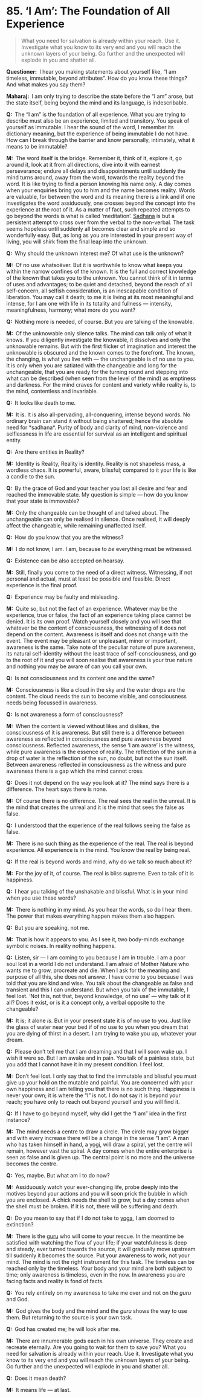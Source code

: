 # 85. ‘I Am’: The Foundation of All Experience

>What you need for salvation is already within your reach. 
Use it. 
Investigate what you know to its very end and you will reach the unknown layers of your being. 
Go further and the unexpected will explode in you and shatter all.</p>

<p><b>Questioner:</b> I hear you making statements about yourself like, “I am timeless, immutable, beyond
attributes”. 
How do you know these things? 
And what makes you say them?</p>

<p><b>Maharaj:</b> I am only trying to describe the state before the “I am” arose, but the state itself, being
beyond the mind and its language, is indescribable.</p>

<p><b>Q:</b> The “I am” is the foundation of all experience. 
What you are trying to describe must also be an experience, limited and transitory. 
You speak of yourself as immutable. 
I hear the sound of the word, I remember its dictionary meaning, but the experience of being immutable I do not have. 
How can I break through the barrier and know personally, intimately, what it means to be immutable?</p>

<p><b>M:</b> The word itself is the bridge. 
Remember it, think of it, explore it, go around it, look at it from all directions, dive into it with earnest perseverance; endure all delays and disappointments until suddenly the mind turns around, away from the word, towards the reality beyond the word. 
It is like trying to find a person knowing his name only. 
A day comes when your enquiries bring you to him and the name becomes reality. 
Words are valuable, for between the word and its meaning there is a link and if one investigates the word assiduously, one crosses beyond the concept into the experience at the root of it. 
As a matter of fact, such repeated attempts to go beyond the words is what is called ‘meditation’. 
<a href="The practice which produces success, <em>siddhi</em>.">Sadhana</a> is but a persistent attempt to cross over from the verbal to the non-verbal. 
The task seems hopeless until suddenly all becomes clear and simple and so wonderfully easy. 
But, as long as you are interested in your present way of living, you will shirk from the final leap into the unknown.</p>

<p><b>Q:</b> Why should the unknown interest me? 
Of what use is the unknown?</p>

<p><b>M:</b> Of no use whatsoëver. 
But it is worthwhile to know what keeps you within the narrow confines of the known. 
It is the full and correct knowledge of the known that takes you to the unknown. 
You cannot think of it in terms of uses and advantages; to be quiet and detached, beyond the reach of all self-concern, all selfish consideration, is an inescapable condition of liberation. 
You may call it death; to me it is living at its most meaningful and intense, for I am one with life in its totality and fullness — intensity, meaningfulness, harmony; what more do you want?</p>

<p><b>Q:</b> Nothing more is needed, of course. 
But you are talking of the knowable.</p>

<p><b>M:</b> Of the unknowable only silence talks. 
The mind can talk only of what it knows. 
If you diligently investigate the knowable, it dissolves and only the unknowable remains. 
But with the first flicker of imagination and interest the unknowable is obscured and the known comes to the forefront. The known, the changing, is what you live with — the unchangeable is of no use to you. 
It is only when you are satiated with the changeable and long for the unchangeable, that you are ready for the turning round and stepping into what can be described (when seen from the level of the mind) as emptiness and darkness. 
For the mind craves for content and variety while reality is, to the mind, contentless and invariable.</p>

<p><b>Q:</b> It looks like death to me.</p>

<p><b>M:</b> It is. 
It is also all-pervading, all-conquering, intense beyond words. 
No ordinary brain can stand it without being shattered; hence the absolute need for *sadhana*. 
Purity of body and clarity of mind, non-violence and selflessness in life are essential for survival as an intelligent and spiritual entity.</p>

<p><b>Q:</b> Are there entities in Reality?</p>

<p><b>M:</b> Identity is Reality, Reality is identity. 
Reality is not shapeless mass, a wordless chaos. 
It is powerful, aware, blissful; compared to it your life is like a candle to the sun.</p>

<p><b>Q:</b> By the grace of God and your teacher you lost all desire and fear and reached the immovable state. 
My question is simple — how do you know that your state is immovable?</p>

<p><b>M:</b> Only the changeable can be thought of and talked about. 
The unchangeable can only be realised in silence. 
Once realised, it will deeply affect the changeable, while remaining unaffected itself.</p>

<p><b>Q:</b> How do you know that you are the witness?</p>

<p><b>M:</b> I do not know, I am. 
I am, because to <em>be</em> everything must be witnessed.</p>

<p><b>Q:</b> Existence can be also accepted on hearsay.</p>

<p><b>M:</b> Still, finally you come to the need of a direct witness. 
Witnessing, if not personal and actual, must at least be possible and feasible. 
Direct experience is the final proof.</p>

<p><b>Q:</b> Experience may be faulty and misleading.</p>

<p><b>M:</b> Quite so, but not the fact of an experience. 
Whatever may be the experience, true or false, the fact of an experience taking place cannot be denied. 
It is its own proof. 
Watch yourself closely and you will see that whatever be the content of consciousness, the witnessing of it does not depend on the content. 
Awareness is itself and does not change with the event. 
The event may be pleasant or unpleasant, minor or important, awareness is the same. 
Take note of the peculiar nature of pure awareness, its natural self-identity without the least trace of self-consciousness, and go to the root of it and you will soon realise that awareness is your true nature and nothing you may be aware of can you call your own.</p>

<p><b>Q:</b> Is not consciousness and its content one and the same?</p>

<p><b>M:</b> Consciousness is like a cloud in the sky and the water drops are the content. 
The cloud needs the sun to become visible, and consciousness needs being focussed in awareness.</p>

<p><b>Q:</b> Is not awareness a form of consciousness?</p>

<p><b>M:</b> When the content is viewed without likes and dislikes, the consciousness of it is awareness. 
But still there is a difference between awareness as reflected in consciousness and pure awareness beyond consciousness. 
Reflected awareness, the sense ‘I am aware’ is the witness, while pure awareness is the essence of reality. 
The reflection of the sun in a drop of water is the reflection of the sun, no doubt, but not the sun itself. 
Between awareness reflected in consciousness as the witness and pure awareness there is a gap which the mind cannot cross.</p>

<p><b>Q:</b> Does it not depend on the way you look at it? 
The mind says there is a difference. 
The heart says there is none.</p>

<p><b>M:</b> Of course there is no difference. 
The real sees the real in the unreal. 
It is the mind that creates the unreal and it is the mind that sees the false as false.</p>

<p><b>Q:</b> I understood that the experience of the real follows seeing the false as false.</p>

<p><b>M:</b> There is no such thing as the experience of the real. 
The real is beyond experience. 
All experience is in the mind. 
You know the real by being real.</p>

<p><b>Q:</b> If the real is beyond words and mind, why do we talk so much about it?</p>

<p><b>M:</b> For the joy of it, of course. 
The real is bliss supreme. 
Even to talk of it is happiness.</p>

<p><b>Q:</b> I hear you talking of the unshakable and blissful. 
What is in your mind when you use these words?</p>

<p><b>M:</b> There is nothing in my mind. 
As you hear the words, so do I hear them. 
The power that makes everything happen makes them also happen.</p>

<p><b>Q:</b> But you are speaking, not me.</p>

<p><b>M:</b> That is how it appears to you. 
As I see it, two body-minds exchange symbolic noises. In reality nothing happens.</p>

<p><b>Q:</b> Listen, sir — I am coming to you because I am in trouble. 
I am a poor soul lost in a world I do not understand. 
I am afraid of Mother Nature who wants me to grow, procreate and die. 
When I ask for the meaning and purpose of all this, she does not answer. 
I have come to you because I was told that you are kind and wise. 
You talk about the changeable as false and transient and this I can understand. 
But when you talk of the immutable, I feel lost. 
‘Not this, not that, beyond knowledge, of no use’ — why talk of it all? 
Does it exist, or is it a concept only, a verbal opposite to the changeable?</p>

<p><b>M:</b> It is; it alone <em>is</em>. 
But in your present state it is of no use to you. 
Just like the glass of water near your bed if of no use to you when you dream that you are dying of thirst in a desert. 
I am trying to wake you up, whatever your dream.</p>

<p><b>Q:</b> Please don’t tell me that I am dreaming and that I will soon wake up. 
I wish it were so. 
But I am awake and in pain. 
You talk of a painless state, but you add that I cannot have it in my present condition. 
I feel lost.</p>

<p><b>M:</b> Don’t feel lost. 
I only say that to find the immutable and blissful you must give up your hold on the mutable and painful. 
You are concerned with your own happiness and I am telling you that there is no such thing. 
Happiness is never your own; it is where the “I” is not. 
I do not say it is beyond your reach; you have only to reach out beyond yourself and you will find it.</p>

<p><b>Q:</b> If I have to go beyond myself, why did I get the “I am” idea in the first instance?</p>

<p><b>M:</b> The mind needs a centre to draw a circle. 
The circle may grow bigger and with every increase there will be a change in the sense “I am”. 
A man who has taken himself in hand, a <a href="One who practices <em>yoga</em>.">yogi</a>, will draw a spiral, yet the centre will remain, however vast the spiral. 
A day comes when the entire enterprise is seen as false and is given up. 
The central point is no more and the universe becomes the centre.</p>

<p><b>Q:</b> Yes, maybe. But what am I to do now?</p>

<p><b>M:</b> Assiduously watch your ever-changing life, probe deeply into the motives beyond your actions and you will soon prick the bubble in which you are enclosed. 
A chick needs the shell to grow, but a day comes when the shell must be broken. 
If it is not, there will be suffering and death.</p>

<p><b>Q:</b> Do you mean to say that if I do not take to <a href="One of the six systems of the Hindu philosophy (from <em>yoj</em>, to yoke or join). <em>Yoga</em> teaches the means by which the individual spirit (<em>jivatma</em>) can be joined or united with the universal spirit (<em>Paramatma</em>).">yoga</a>, I am doomed to extinction?</p>

<p><b>M:</b> There is the <a href="Spiritual teacher, preceptor.">guru</a> who will come to your rescue. 
In the meantime be satisfied with watching the flow of your life; if your watchfulness is deep and steady, ever turned towards the source, it will gradually move upstream till suddenly it becomes the source. 
Put your awareness to work, not your mind. 
The mind is not the right instrument for this task. 
The timeless can be reached only by the timeless. 
Your body and your mind are both subject to time; only awareness is timeless, even in the now. 
In awareness you are facing facts and reality is fond of facts.</p>

<p><b>Q:</b> You rely entirely on my awareness to take me over and not on the <i>guru</i> and God.</p>

<p><b>M:</b> God gives the body and the mind and the <i>guru</i> shows the way to use them. 
But returning to the source is your own task.</p>

<p><b>Q:</b> God has created me; he will look after me.</p>

<p><b>M:</b> There are innumerable gods each in his own universe. 
They create and recreate eternally. 
Are you going to wait for them to save you? 
What you need for salvation is already within your reach. 
Use it. 
Investigate what you know to its very end and you will reach the unknown layers of your being. 
Go further and the unexpected will explode in you and shatter all.</p>

<p><b>Q:</b> Does it mean death?</p>

<p><b>M:</b> It means life — at last.


<script>
export default {
  props: ["slot-key"],
  mounted () {
    tippy("[href]", {allowHTML: true});
  }
}
</script>
